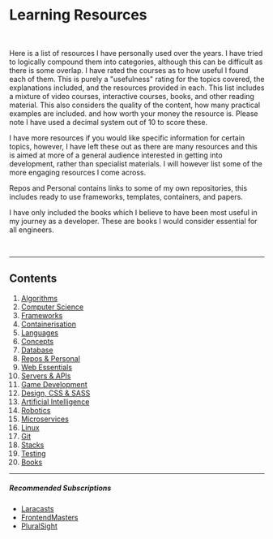 # Learning Resources

<br />

Here is a list of resources I have personally used over the years. I have tried to logically compound them
into categories, although this can be difficult as there is some overlap. I have rated the courses as to how
useful I found each of them. This is purely a "usefulness" rating for the topics covered, the explanations
included, and the resources provided in each. This list includes a mixture of video courses, interactive courses, books,
and other reading material. This also considers the quality of the content, how many practical examples are included.
and how worth your money the resource is. Please note I have used a decimal system out of 10 to score these.

I have more resources if you would like specific information for certain topics, however, I have left
these out as there are many resources and this is aimed at more of a general audience interested in
getting into development, rather than specialist materials. I will however list some of the more engaging resources I come across.

Repos and Personal contains links to some of my own repositories, this includes ready to use frameworks, templates, containers, and papers.

I have only included the books which I believe to have been most useful in my journey as a developer. These are books I would consider essential for all engineers.

<br />

___

## Contents

1. [Algorithms](./chapters/1_algorithms.md)
2. [Computer Science](./chapters/2_computerScience.md)
3. [Frameworks](./chapters/3_frameworks.md)
4. [Containerisation](./chapters/4_containerisation.md)
5. [Languages](./chapters/5_languages.md)
6. [Concepts](./chapters/6_concepts.md)
7. [Database](./chapters/7_database.md)
8. [Repos & Personal](./chapters/8_repos.md)
9. [Web Essentials](./chapters/9_webEssentials.md)
10. [Servers & APIs](./chapters/10_servers_and_apis.md)
11. [Game Development](./chapters/11_gameDevelopment.md)
12. [Design, CSS & SASS](./chapters/12_design.md)
13. [Artificial Intelligence](./chapters/13_ai.md)
14. [Robotics](./chapters/14_robotics.md)
15. [Microservices](./chapters/15_microservices.md)
16. [Linux](./chapters/16_linux.md)
17. [Git](./chapters/17_git.md)
18. [Stacks](./chapters/18_stacks.md)
19. [Testing](./chapters/19_testing.md)
20. [Books](./chapters/20_books.md)

___

##### Recommended Subscriptions
- [Laracasts](https://laracasts.com/)
- [FrontendMasters](https://frontendmasters.com/)
- [PluralSight](https://www.pluralsight.com/)